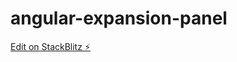 # angular-expansion-panel

[Edit on StackBlitz ⚡️](https://stackblitz.com/edit/angular-qlpqhb-uuduvm)